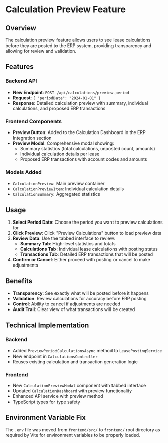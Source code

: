 # Calculation Preview Feature

## Overview
The calculation preview feature allows users to see lease calculations before they are posted to the ERP system, providing transparency and allowing for review and validation.

## Features

### Backend API
- **New Endpoint**: `POST /api/calculations/preview-period`
- **Request**: `{ "periodDate": "2024-01-01" }`
- **Response**: Detailed calculation preview with summary, individual calculations, and proposed ERP transactions

### Frontend Components
- **Preview Button**: Added to the Calculation Dashboard in the ERP Integration section
- **Preview Modal**: Comprehensive modal showing:
  - Summary statistics (total calculations, unposted count, amounts)
  - Individual calculation details per lease
  - Proposed ERP transactions with account codes and amounts

### Models Added
- `CalculationPreview`: Main preview container
- `CalculationPreviewItem`: Individual calculation details
- `CalculationSummary`: Aggregated statistics

## Usage

1. **Select Period Date**: Choose the period you want to preview calculations for
2. **Click Preview**: Click "Preview Calculations" button to load preview data
3. **Review Data**: Use the tabbed interface to review:
   - **Summary Tab**: High-level statistics and totals
   - **Calculations Tab**: Individual lease calculations with posting status
   - **Transactions Tab**: Detailed ERP transactions that will be posted
4. **Confirm or Cancel**: Either proceed with posting or cancel to make adjustments

## Benefits

- **Transparency**: See exactly what will be posted before it happens
- **Validation**: Review calculations for accuracy before ERP posting
- **Control**: Ability to cancel if adjustments are needed
- **Audit Trail**: Clear view of what transactions will be created

## Technical Implementation

### Backend
- Added `PreviewPeriodCalculationsAsync` method to `LeasePostingService`
- New endpoint in `CalculationsController`
- Reuses existing calculation and transaction generation logic

### Frontend
- New `CalculationPreviewModal` component with tabbed interface
- Updated `CalculationDashboard` with preview functionality
- Enhanced API service with preview method
- TypeScript types for type safety

## Environment Variable Fix
The `.env` file was moved from `frontend/src/` to `frontend/` root directory as required by Vite for environment variables to be properly loaded.
